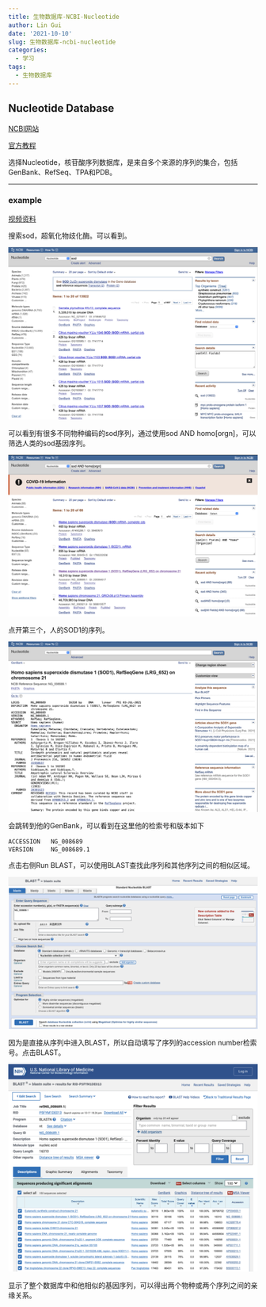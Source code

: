 ```yaml
---
title: 生物数据库-NCBI-Nucleotide
author: Lin Gui
date: '2021-10-10'
slug: 生物数据库-ncbi-nucleotide
categories:
  - 学习
tags:
  - 生物数据库
---
```


## Nucleotide Database

[NCBI网站](https://www.ncbi.nlm.nih.gov)

[官方教程](https://www.ncbi.nlm.nih.gov/books/NBK44863/)

选择Nucleotide，核苷酸序列数据库，是来自多个来源的序列的集合，包括GenBank、RefSeq、TPA和PDB。

------

### example

[视频资料](https://www.bilibili.com/video/BV1AW411S7yB/?spm_id_from=333.788.recommend_more_video.2)

搜索sod，超氧化物歧化酶。可以看到。

![image-20211010135121584](index.assets/image-20211010135121584.png)

可以看到有很多不同物种编码的sod序列，通过使用sod AND homo[orgn]，可以筛选人类的sod基因序列。

![image-20211010174400985](index.assets/image-20211010174400985.png)

点开第三个，人的SOD1的序列。

![image-20211010181018850](index.assets/image-20211010181018850.png)

会跳转到他的GenBank，可以看到在这里他的检索号和版本如下

```
ACCESSION   NG_008689
VERSION     NG_008689.1
```

点击右侧Run BLAST，可以使用BLAST查找此序列和其他序列之间的相似区域。

![image-20211010182222448](index.assets/image-20211010182222448.png)

因为是直接从序列中进入BLAST，所以自动填写了序列的accession number检索号。点击BLAST。

![image-20211010183549629](index.assets/image-20211010183549629.png)

显示了整个数据库中和他相似的基因序列，可以得出两个物种或两个序列之间的亲缘关系。

